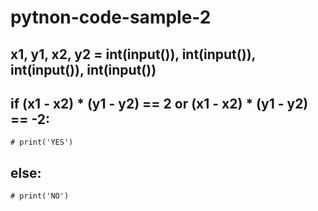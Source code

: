# pytnon-code-sample-2
## x1, y1, x2, y2 = int(input()), int(input()), int(input()), int(input())
## if (x1 - x2) * (y1 - y2) == 2 or (x1 - x2) * (y1 - y2) == -2:
    # print('YES')
## else:
    # print('NO')
